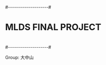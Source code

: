 #--------------------#
#                    #
# MLDS FINAL PROJECT #
#                    #
#--------------------#


Group: 大中山


